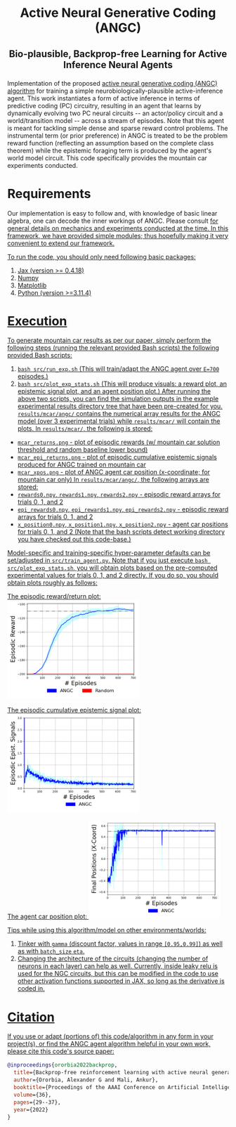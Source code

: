 # <p align="center">Active Neural Generative Coding (ANGC)</p>
## <p align="center">Bio-plausible, Backprop-free Learning for Active Inference Neural Agents</p>
Implementation of the proposed <a href="https://ojs.aaai.org/index.php/AAAI/article/view/19876">active neural generative coding (ANGC)   algorithm</a> for training a simple neurobiologically-plausible active-inference agent. This work instantiates a form of active inference
in terms of predictive coding (PC) circuitry, resulting in an agent that learns by dynamically evolving two PC neural circuits -- an actor/policy circuit and a world/transition model -- across a stream of episodes. Note that this agent is meant for tackling simple dense and sparse reward control problems. The instrumental term (or prior preference) in ANGC is treated to be the problem reward function (reflecting an assumption based on the complete class theorem) while the epistemic foraging term is produced by the agent's world model circuit. This
code specifically provides the mountain car experiments conducted.

# Requirements
Our implementation is easy to follow and, with knowledge of basic linear algebra, one can decode the inner workings of ANGC. Please consult
<a href="https://ojs.aaai.org/index.php/AAAI/article/view/19876"> for general details on mechanics and experiments conducted at the time.
In this framework, we have provided simple modules; thus hopefully making it very convenient to extend our framework.

To run the code, you should only need following basic packages:
1. Jax (version >= 0.4.18)
2. Numpy
3. Matplotlib
4. Python (version >=3.11.4)

# Execution

To generate mountain car results as per our paper, simply perform the following steps (running the relevant provided Bash scripts) the following provided Bash scripts:
1. `bash src/run_exp.sh` (This will train/adapt the ANGC agent over `E=700` episodes.)
2. `bash src/plot_exp_stats.sh` (This will produce visuals: a reward plot, an epistemic signal plot, and an agent position plot.)
After running the above two scripts, you can find the simulation outputs in the example
experimental results directory tree that have been pre-created for you.
`results/mcar/angc/` contains the numerical array results for the ANGC model (over 3 experimental trials)  while
`results/mcar/` will contain the plots.
In `results/mcar/`, the following is stored:
* `mcar_returns.png` - plot of episodic rewards (w/ mountain car solution threshold and random baseline lower bound)
* `mcar_epi_returns.png` - plot of episodic cumulative epistemic signals produced for ANGC trained on mountain car
* `mcar_xpos.png` - plot of ANGC agent car position (x-coordinate; for mountain car only)
In `results/mcar/angc/`, the following arrays are stored:
* `rewards0.npy`, `rewards1.npy`, `rewards2.npy` - episodic reward arrays for trials 0, 1, and 2
* `epi_rewards0.npy`, `epi_rewards1.npy`, `epi_rewards2.npy` - episodic reward arrays for trials 0, 1, and 2
* `x_position0.npy`, `x_position1.npy`, `x_position2.npy` - agent car positions for trials 0, 1, and 2
(Note that the bash scripts detect working directory you have checked out this code-base.)

Model-specific and training-specific hyper-parameter defaults can be set/adjusted in `src/train_agent.py`.
Note that if you just execute `bash src/plot_exp_stats.sh`, you will obtain plots based on the
pre-computed experimental values for trials 0, 1, and 2 directly. If you do so, you should obtain plots
roughly as follows:

The episodic reward/return plot:
<img src="fig/mcar_returns.png" width="300">

The episodic cumulative epistemic signal plot:
<img src="fig/mcar_epi_returns.png" width="300">

The agent car position plot:
<img src="fig/mcar_xpos.png" width="300">

Tips while using this algorithm/model on other environments/worlds:
1. Tinker with `gamma` (discount factor, values in range `[0.95,0.99]`) as well as
   with `batch_size`  `eta`.
2. Changing the architecture of the circuits (changing the number of neurons in each layer)
   can help as well. Currently, inside leaky relu is used for the NGC circuits, but this
   can be modified in the code to use other activation functions supported in JAX, so long
   as the derivative is coded in.

# Citation

If you use or adapt (portions of) this code/algorithm in any form in your project(s), or
find the ANGC agent algorithm helpful in your own work, please cite this code's source paper:

```bibtex
@inproceedings{ororbia2022backprop,
  title={Backprop-free reinforcement learning with active neural generative coding},
  author={Ororbia, Alexander G and Mali, Ankur},
  booktitle={Proceedings of the AAAI Conference on Artificial Intelligence},
  volume={36},
  pages={29--37},
  year={2022}
}
```
